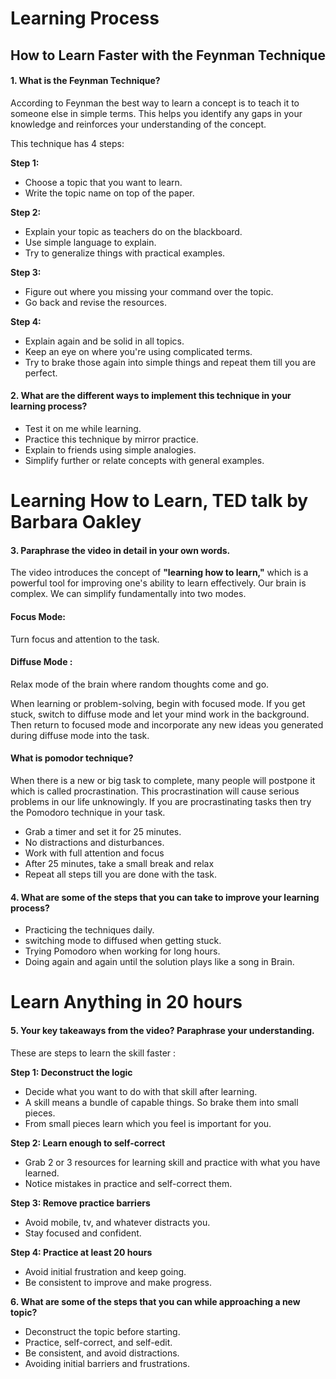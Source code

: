 # Learning Process

## How to Learn Faster with the Feynman Technique

#### 1. What is the Feynman Technique?
According to Feynman the best way to learn a concept is to teach it to someone else in simple terms. This helps you identify any gaps in your knowledge and reinforces your understanding of the concept.

This technique has 4 steps:

**Step 1:**
 -  Choose a topic that you want to learn.
 - Write the topic name on top of the paper.
 
 **Step 2:**
 -  Explain your topic as teachers do on the blackboard.
 -  Use simple language to explain.
 - Try to generalize things with practical examples.
 
  **Step 3:**
 - Figure out where you missing your command over the topic.
 -  Go back and revise the resources.
 
   **Step 4:**
 - Explain again and be solid in all topics.
 - Keep an eye on where you're using complicated terms.
 - Try to brake those again into simple things and repeat them till you are perfect.
 
 #### 2. What are the different ways to implement this technique in your learning process?

 - Test it on me while learning. 
 - Practice this technique by mirror practice.
 - Explain to friends using simple analogies.
 - Simplify further or relate concepts with general examples.

# Learning How to Learn, TED talk by Barbara Oakley

#### 3. Paraphrase the video in detail in your own words.
The video introduces the concept of **"learning how to learn,"** which is a powerful tool for improving one's ability to learn effectively. Our brain is complex. We can simplify fundamentally into two modes.

#### Focus Mode:
Turn focus and attention to the task.

#### Diffuse Mode :
Relax mode of the brain where random thoughts come and go.

 When learning or problem-solving, begin with focused mode. If you get stuck, switch to diffuse mode and let your mind work in the background.
Then return to focused mode and incorporate any new ideas you generated during diffuse mode into the task.


#### What is pomodor technique?

When there is a new or big task to complete, many people will postpone it which is called procrastination. This procrastination will cause serious problems in our life unknowingly. 
If you are procrastinating tasks then try the Pomodoro technique in your task.

 - Grab a timer and set it for 25 minutes.
 - No distractions and disturbances.
 - Work with full attention and focus
 - After 25 minutes, take a small break and relax
 - Repeat all steps till you are done with the task.
 
#### 4. What are some of the steps that you can take to improve your learning process?
- Practicing the techniques daily.
- switching mode to diffused when getting stuck.
- Trying Pomodoro when working for long hours.
- Doing again and again until the solution plays like a song in Brain.

# Learn Anything in 20 hours
#### 5. Your key takeaways from the video? Paraphrase your understanding.
These are steps to learn the skill faster :

**Step 1: Deconstruct the logic**
 - Decide what you want to do with that skill after learning.
 - A skill means a bundle of capable things. So brake them into small pieces.
 - From small pieces learn which you feel is important for you.

**Step 2: Learn enough to self-correct**
 - Grab 2 or 3 resources for learning skill and practice with what you have learned.
 - Notice mistakes in practice and self-correct them.

**Step 3: Remove practice barriers**
 - Avoid mobile, tv, and whatever distracts you.
 - Stay focused and confident.

**Step 4: Practice at least 20 hours**
 - Avoid initial frustration and keep going.
 - Be consistent to improve and make progress.


**6. What are some of the steps that you can while approaching a new topic?**

 - Deconstruct the topic before starting.
- Practice, self-correct, and self-edit.
- Be consistent, and avoid distractions.
- Avoiding initial barriers and frustrations.
